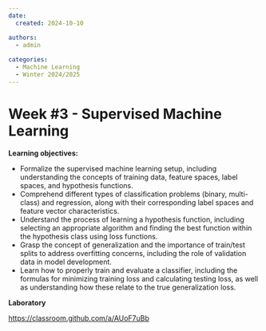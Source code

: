 ```yaml
---
date:
  created: 2024-10-10

authors:
  - admin
    
categories:  
  - Machine Learning
  - Winter 2024/2025
---
```


# Week #3 - Supervised Machine Learning
  

<!-- more -->

**Learning objectives:**

- Formalize the supervised machine learning setup, including understanding the concepts of training data, feature spaces, label spaces, and hypothesis functions.
- Comprehend different types of classification problems (binary, multi-class) and regression, along with their corresponding label spaces and feature vector characteristics.
- Understand the process of learning a hypothesis function, including selecting an appropriate algorithm and finding the best function within the hypothesis class using loss functions.
- Grasp the concept of generalization and the importance of train/test splits to address overfitting concerns, including the role of validation data in model development.
- Learn how to properly train and evaluate a classifier, including the formulas for minimizing training loss and calculating testing loss, as well as understanding how these relate to the true generalization loss.

**Laboratory**

https://classroom.github.com/a/AUoF7uBb